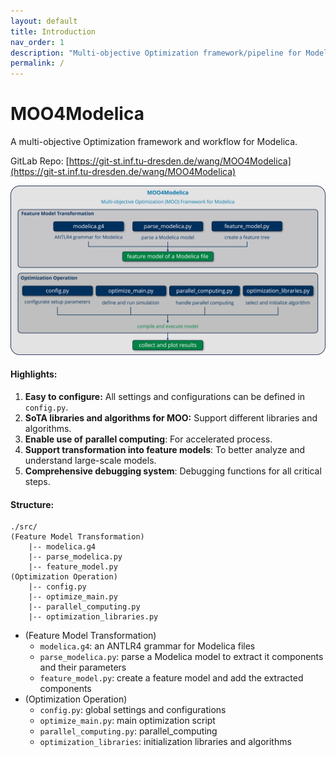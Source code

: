 ```yaml
---
layout: default
title: Introduction
nav_order: 1
description: "Multi-objective Optimization framework/pipeline for Modelica."
permalink: /
---
```


# MOO4Modelica

A multi-objective Optimization framework and workflow for Modelica.

GitLab Repo: [https://git-st.inf.tu-dresden.de/wang/MOO4Modelica](https://git-st.inf.tu-dresden.de/wang/MOO4Modelica)

<img src="./assets/MOO4Modelica_framework.png" alt="framework" style="zoom:80%;" />

#### Highlights:

1. **Easy to configure:** All settings and configurations can be defined in `config.py`.
2. **SoTA libraries and algorithms for MOO:** Support different libraries and algorithms.
3. **Enable use of** **parallel computing**: For accelerated process. 
4. **Support transformation into feature models**: To better analyze and understand large-scale models.
5. **Comprehensive debugging system**: Debugging functions for all critical steps.

#### Structure:

```
./src/ 
(Feature Model Transformation)
	|-- modelica.g4
	|-- parse_modelica.py
	|-- feature_model.py
(Optimization Operation)
	|-- config.py 
	|-- optimize_main.py 
	|-- parallel_computing.py
	|-- optimization_libraries.py 
```

* (Feature Model Transformation)
  * `modelica.g4`: an ANTLR4 grammar for Modelica files
  * `parse_modelica.py`: parse a Modelica model to extract it components and their parameters
  * `feature_model.py`: create a feature model and add the extracted components
* (Optimization Operation)
  * `config.py`: global settings and configurations
  * `optimize_main.py`: main optimization script
  * `parallel_computing.py`: parallel_computing
  * `optimization_libraries`: initialization libraries and algorithms